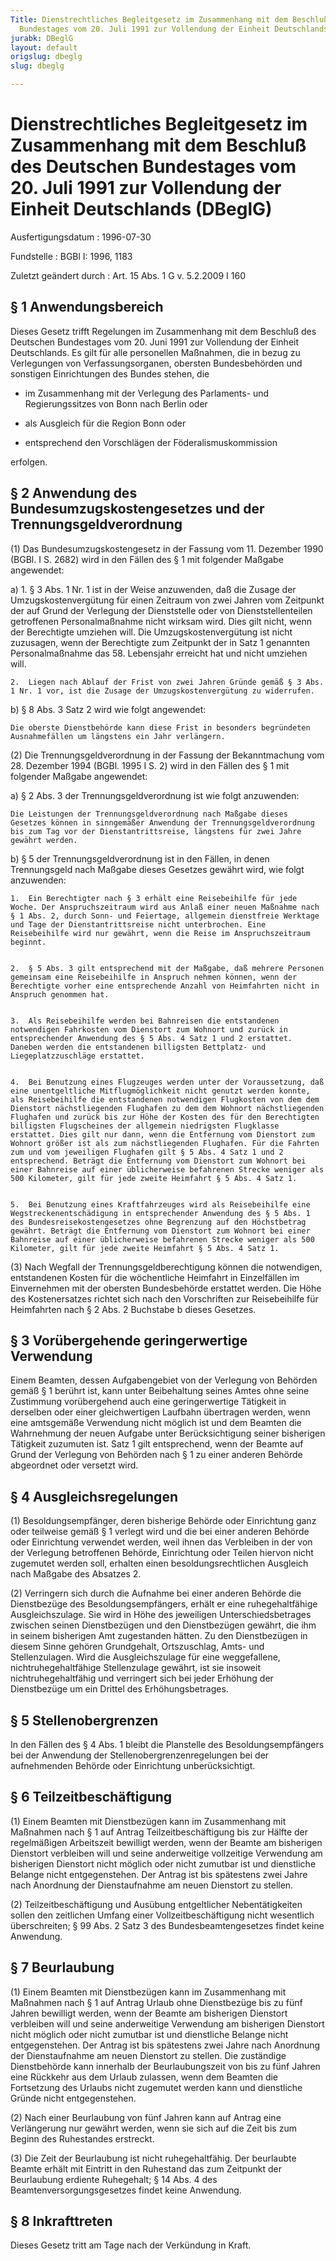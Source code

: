 ```yaml
---
Title: Dienstrechtliches Begleitgesetz im Zusammenhang mit dem Beschluß des Deutschen
  Bundestages vom 20. Juli 1991 zur Vollendung der Einheit Deutschlands
jurabk: DBeglG
layout: default
origslug: dbeglg
slug: dbeglg

---
```


# Dienstrechtliches Begleitgesetz im Zusammenhang mit dem Beschluß des Deutschen Bundestages vom 20. Juli 1991 zur Vollendung der Einheit Deutschlands (DBeglG)

Ausfertigungsdatum
:   1996-07-30

Fundstelle
:   BGBl I: 1996, 1183

Zuletzt geändert durch
:   Art. 15 Abs. 1 G v. 5.2.2009 I 160


## § 1 Anwendungsbereich

Dieses Gesetz trifft Regelungen im Zusammenhang mit dem Beschluß des Deutschen Bundestages vom 20. Juni 1991 zur Vollendung der Einheit Deutschlands. Es gilt für alle personellen Maßnahmen, die in bezug zu Verlegungen von Verfassungsorganen, obersten Bundesbehörden und sonstigen Einrichtungen des Bundes stehen, die

-   im Zusammenhang mit der Verlegung des Parlaments- und Regierungssitzes von Bonn nach Berlin oder


-   als Ausgleich für die Region Bonn oder


-   entsprechend den Vorschlägen der Föderalismuskommission



erfolgen.


## § 2 Anwendung des Bundesumzugskostengesetzes und der Trennungsgeldverordnung

(1) Das Bundesumzugskostengesetz in der Fassung vom 11. Dezember 1990 (BGBl. I S. 2682) wird in den Fällen des § 1 mit folgender Maßgabe angewendet:

a)
    1.  § 3 Abs. 1 Nr. 1 ist in der Weise anzuwenden, daß die Zusage der Umzugskostenvergütung für einen Zeitraum von zwei Jahren vom Zeitpunkt der auf Grund der Verlegung der Dienststelle oder von Dienststellenteilen getroffenen Personalmaßnahme nicht wirksam wird. Dies gilt nicht, wenn der Berechtigte umziehen will. Die Umzugskostenvergütung ist nicht zuzusagen, wenn der Berechtigte zum Zeitpunkt der in Satz 1 genannten Personalmaßnahme das 58. Lebensjahr erreicht hat und nicht umziehen will.


    2.  Liegen nach Ablauf der Frist von zwei Jahren Gründe gemäß § 3 Abs. 1 Nr. 1 vor, ist die Zusage der Umzugskostenvergütung zu widerrufen.





b)  § 8 Abs. 3 Satz 2 wird wie folgt angewendet:

    Die oberste Dienstbehörde kann diese Frist in besonders begründeten Ausnahmefällen um längstens ein Jahr verlängern.




(2) Die Trennungsgeldverordnung in der Fassung der Bekanntmachung vom 28. Dezember 1994 (BGBl. 1995 I S. 2) wird in den Fällen des § 1 mit folgender Maßgabe angewendet:

a)  § 2 Abs. 3 der Trennungsgeldverordnung ist wie folgt anzuwenden:

    Die Leistungen der Trennungsgeldverordnung nach Maßgabe dieses Gesetzes können in sinngemäßer Anwendung der Trennungsgeldverordnung bis zum Tag vor der Dienstantrittsreise, längstens für zwei Jahre gewährt werden.


b)  § 5 der Trennungsgeldverordnung ist in den Fällen, in denen Trennungsgeld nach Maßgabe dieses Gesetzes gewährt wird, wie folgt anzuwenden:

    1.  Ein Berechtigter nach § 3 erhält eine Reisebeihilfe für jede Woche. Der Anspruchszeitraum wird aus Anlaß einer neuen Maßnahme nach § 1 Abs. 2, durch Sonn- und Feiertage, allgemein dienstfreie Werktage und Tage der Dienstantrittsreise nicht unterbrochen. Eine Reisebeihilfe wird nur gewährt, wenn die Reise im Anspruchszeitraum beginnt.


    2.  § 5 Abs. 3 gilt entsprechend mit der Maßgabe, daß mehrere Personen gemeinsam eine Reisebeihilfe in Anspruch nehmen können, wenn der Berechtigte vorher eine entsprechende Anzahl von Heimfahrten nicht in Anspruch genommen hat.


    3.  Als Reisebeihilfe werden bei Bahnreisen die entstandenen notwendigen Fahrkosten vom Dienstort zum Wohnort und zurück in entsprechender Anwendung des § 5 Abs. 4 Satz 1 und 2 erstattet. Daneben werden die entstandenen billigsten Bettplatz- und Liegeplatzzuschläge erstattet.


    4.  Bei Benutzung eines Flugzeuges werden unter der Voraussetzung, daß eine unentgeltliche Mitflugmöglichkeit nicht genutzt werden konnte, als Reisebeihilfe die entstandenen notwendigen Flugkosten von dem dem Dienstort nächstliegenden Flughafen zu dem dem Wohnort nächstliegenden Flughafen und zurück bis zur Höhe der Kosten des für den Berechtigten billigsten Flugscheines der allgemein niedrigsten Flugklasse erstattet. Dies gilt nur dann, wenn die Entfernung vom Dienstort zum Wohnort größer ist als zum nächstliegenden Flughafen. Für die Fahrten zum und vom jeweiligen Flughafen gilt § 5 Abs. 4 Satz 1 und 2 entsprechend. Beträgt die Entfernung vom Dienstort zum Wohnort bei einer Bahnreise auf einer üblicherweise befahrenen Strecke weniger als 500 Kilometer, gilt für jede zweite Heimfahrt § 5 Abs. 4 Satz 1.


    5.  Bei Benutzung eines Kraftfahrzeuges wird als Reisebeihilfe eine Wegstreckenentschädigung in entsprechender Anwendung des § 5 Abs. 1 des Bundesreisekostengesetzes ohne Begrenzung auf den Höchstbetrag gewährt. Beträgt die Entfernung vom Dienstort zum Wohnort bei einer Bahnreise auf einer üblicherweise befahrenen Strecke weniger als 500 Kilometer, gilt für jede zweite Heimfahrt § 5 Abs. 4 Satz 1.







(3) Nach Wegfall der Trennungsgeldberechtigung können die notwendigen, entstandenen Kosten für die wöchentliche Heimfahrt in Einzelfällen im Einvernehmen mit der obersten Bundesbehörde erstattet werden. Die Höhe des Kostenersatzes richtet sich nach den Vorschriften zur Reisebeihilfe für Heimfahrten nach § 2 Abs. 2 Buchstabe b dieses Gesetzes.


## § 3 Vorübergehende geringerwertige Verwendung

Einem Beamten, dessen Aufgabengebiet von der Verlegung von Behörden gemäß § 1 berührt ist, kann unter Beibehaltung seines Amtes ohne seine Zustimmung vorübergehend auch eine geringerwertige Tätigkeit in derselben oder einer gleichwertigen Laufbahn übertragen werden, wenn eine amtsgemäße Verwendung nicht möglich ist und dem Beamten die Wahrnehmung der neuen Aufgabe unter Berücksichtigung seiner bisherigen Tätigkeit zuzumuten ist. Satz 1 gilt entsprechend, wenn der Beamte auf Grund der Verlegung von Behörden nach § 1 zu einer anderen Behörde abgeordnet oder versetzt wird.


## § 4 Ausgleichsregelungen

(1) Besoldungsempfänger, deren bisherige Behörde oder Einrichtung ganz oder teilweise gemäß § 1 verlegt wird und die bei einer anderen Behörde oder Einrichtung verwendet werden, weil ihnen das Verbleiben in der von der Verlegung betroffenen Behörde, Einrichtung oder Teilen hiervon nicht zugemutet werden soll, erhalten einen besoldungsrechtlichen Ausgleich nach Maßgabe des Absatzes 2.

(2) Verringern sich durch die Aufnahme bei einer anderen Behörde die Dienstbezüge des Besoldungsempfängers, erhält er eine ruhegehaltfähige Ausgleichszulage. Sie wird in Höhe des jeweiligen Unterschiedsbetrages zwischen seinen Dienstbezügen und den Dienstbezügen gewährt, die ihm in seinem bisherigen Amt zugestanden hätten. Zu den Dienstbezügen in diesem Sinne gehören Grundgehalt, Ortszuschlag, Amts- und Stellenzulagen. Wird die Ausgleichszulage für eine weggefallene, nichtruhegehaltfähige Stellenzulage gewährt, ist sie insoweit nichtruhegehaltfähig und verringert sich bei jeder Erhöhung der Dienstbezüge um ein Drittel des Erhöhungsbetrages.


## § 5 Stellenobergrenzen

In den Fällen des § 4 Abs. 1 bleibt die Planstelle des Besoldungsempfängers bei der Anwendung der Stellenobergrenzenregelungen bei der aufnehmenden Behörde oder Einrichtung unberücksichtigt.


## § 6 Teilzeitbeschäftigung

(1) Einem Beamten mit Dienstbezügen kann im Zusammenhang mit Maßnahmen nach § 1 auf Antrag Teilzeitbeschäftigung bis zur Hälfte der regelmäßigen Arbeitszeit bewilligt werden, wenn der Beamte am bisherigen Dienstort verbleiben will und seine anderweitige vollzeitige Verwendung am bisherigen Dienstort nicht möglich oder nicht zumutbar ist und dienstliche Belange nicht entgegenstehen. Der Antrag ist bis spätestens zwei Jahre nach Anordnung der Dienstaufnahme am neuen Dienstort zu stellen.

(2) Teilzeitbeschäftigung und Ausübung entgeltlicher Nebentätigkeiten sollen den zeitlichen Umfang einer Vollzeitbeschäftigung nicht wesentlich überschreiten; § 99 Abs. 2 Satz 3 des Bundesbeamtengesetzes findet keine Anwendung.


## § 7 Beurlaubung

(1) Einem Beamten mit Dienstbezügen kann im Zusammenhang mit Maßnahmen nach § 1 auf Antrag Urlaub ohne Dienstbezüge bis zu fünf Jahren bewilligt werden, wenn der Beamte am bisherigen Dienstort verbleiben will und seine anderweitige Verwendung am bisherigen Dienstort nicht möglich oder nicht zumutbar ist und dienstliche Belange nicht entgegenstehen. Der Antrag ist bis spätestens zwei Jahre nach Anordnung der Dienstaufnahme am neuen Dienstort zu stellen. Die zuständige Dienstbehörde kann innerhalb der Beurlaubungszeit von bis zu fünf Jahren eine Rückkehr aus dem Urlaub zulassen, wenn dem Beamten die Fortsetzung des Urlaubs nicht zugemutet werden kann und dienstliche Gründe nicht entgegenstehen.

(2) Nach einer Beurlaubung von fünf Jahren kann auf Antrag eine Verlängerung nur gewährt werden, wenn sie sich auf die Zeit bis zum Beginn des Ruhestandes erstreckt.

(3) Die Zeit der Beurlaubung ist nicht ruhegehaltfähig. Der beurlaubte Beamte erhält mit Eintritt in den Ruhestand das zum Zeitpunkt der Beurlaubung erdiente Ruhegehalt; § 14 Abs. 4 des Beamtenversorgungsgesetzes findet keine Anwendung.


## § 8 Inkrafttreten

Dieses Gesetz tritt am Tage nach der Verkündung in Kraft.

